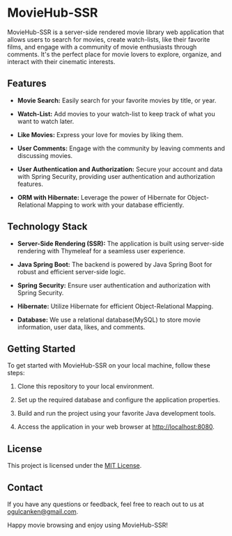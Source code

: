 # MovieHub-SSR

MovieHub-SSR is a server-side rendered movie library web application that allows users to search for movies, create watch-lists, like their favorite films, and engage with a community of movie enthusiasts through comments. It's the perfect place for movie lovers to explore, organize, and interact with their cinematic interests.

## Features

- **Movie Search:** Easily search for your favorite movies by title, or year.

- **Watch-List:** Add movies to your watch-list to keep track of what you want to watch later.

- **Like Movies:** Express your love for movies by liking them.

- **User Comments:** Engage with the community by leaving comments and discussing movies.

- **User Authentication and Authorization:** Secure your account and data with Spring Security, providing user authentication and authorization features.

- **ORM with Hibernate:** Leverage the power of Hibernate for Object-Relational Mapping to work with your database efficiently.

## Technology Stack

- **Server-Side Rendering (SSR):** The application is built using server-side rendering with Thymeleaf for a seamless user experience.

- **Java Spring Boot:** The backend is powered by Java Spring Boot for robust and efficient server-side logic.

- **Spring Security:** Ensure user authentication and authorization with Spring Security.

- **Hibernate:** Utilize Hibernate for efficient Object-Relational Mapping.

- **Database:** We use a relational database(MySQL) to store movie information, user data, likes, and comments.

## Getting Started

To get started with MovieHub-SSR on your local machine, follow these steps:

1. Clone this repository to your local environment.

2. Set up the required database and configure the application properties.

3. Build and run the project using your favorite Java development tools.

4. Access the application in your web browser at [http://localhost:8080](http://localhost:8080).


## License

This project is licensed under the [MIT License](LICENSE.md).

## Contact

If you have any questions or feedback, feel free to reach out to us at [ogulcanken@gmail.com](mailto:ogulcanken@gmail.com).

Happy movie browsing and enjoy using MovieHub-SSR!
